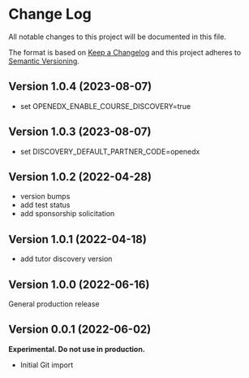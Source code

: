 # Change Log

All notable changes to this project will be documented in this file.

The format is based on [Keep a Changelog](http://keepachangelog.com/)
and this project adheres to [Semantic Versioning](http://semver.org/).

## Version 1.0.4 (2023-08-07)

- set OPENEDX_ENABLE_COURSE_DISCOVERY=true

## Version 1.0.3 (2023-08-07)

- set DISCOVERY_DEFAULT_PARTNER_CODE=openedx

## Version 1.0.2 (2022-04-28)

- version bumps
- add test status
- add sponsorship solicitation

## Version 1.0.1 (2022-04-18)

- add tutor discovery version

## Version 1.0.0 (2022-06-16)

General production release

## Version 0.0.1 (2022-06-02)

**Experimental. Do not use in production.**

* Initial Git import
